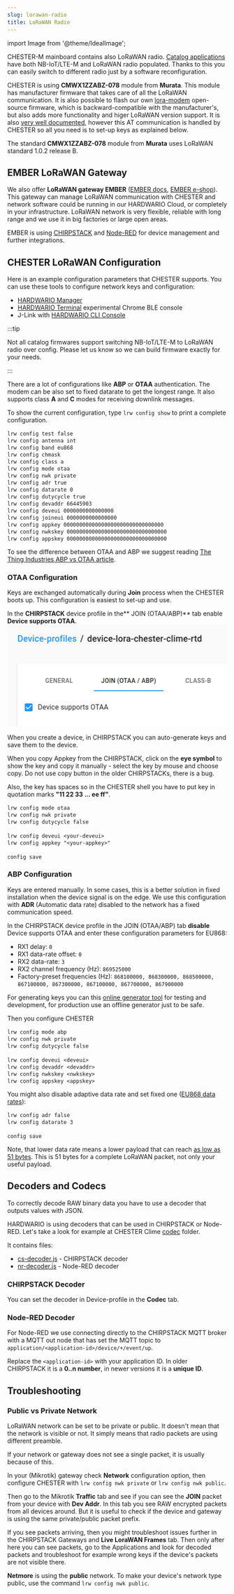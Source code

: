 ```yaml
---
slug: lorawan-radio
title: LoRaWAN Radio
---
```

import Image from '@theme/IdealImage';

CHESTER-M mainboard contains also LoRaWAN radio. [Catalog applications](catalog-applications/index.md) have both NB-IoT/LTE-M and LoRaWAN radio populated. Thanks to this you can easily switch to different radio just by a software reconfiguration.

CHESTER is using **CMWX1ZZABZ-078** module from **Murata**. This module has manufacturer firmware that takes care of all the LoRaWAN communication. It is also possible to flash our own [lora-modem](https://github.com/hardwario/lora-modem) open-source firmware, which is backward-compatible with the manufacturer's, but also adds more functionality and higer LoRaWAN version support. It is also [very well documented](https://github.com/hardwario/lora-modem/wiki/AT-Command-Interface), however this AT communication is handled by CHESTER so all you need is to set-up keys as explained below.

The standard **CMWX1ZZABZ-078** module from **Murata** uses LoRaWAN standard 1.0.2 release B.

## EMBER LoRaWAN Gateway

We also offer **LoRaWAN gateway EMBER** ([EMBER docs](../../ember), [EMBER e-shop](https://shop.hardwario.com/ember/)). This gateway can manage LoRaWAN communication with CHESTER and network software could be running in our HARDWARIO Cloud, or completely in your infrastructure. LoRaWAN network is very flexible, reliable with long range and we use it in big factories or large open areas.

EMBER is using [CHIRPSTACK](https://www.chirpstack.io/) and [Node-RED](https://nodered.org/) for device management and further integrations.

## CHESTER LoRaWAN Configuration

Here is an example configuration parameters that CHESTER supports. You can use these tools to configure network keys and configuration:
- [HARDWARIO Manager](../platform-connectivity/hardwario-manager.md)
- [HARDWARIO Terminal](https://terminal.hardwario.com/) experimental Chrome BLE console
- J-Link with [HARDWARIO CLI Console](../developer-tools/command-line-tools.md#interactive-console)

:::tip

Not all catalog firmwares support switching NB-IoT/LTE-M to LoRaWAN radio over config. Please let us know so we can build firmware exactly for your needs.

:::

There are a lot of configurations like **ABP** or **OTAA** authentication. The modem can be also set to fixed datarate to get the longest range. It also supports class **A** and **C** modes for receiving downlink messages.

To show the current configuration, type `lrw config show` to print a complete configuration.

```
lrw config test false
lrw config antenna int
lrw config band eu868
lrw config chmask
lrw config class a
lrw config mode otaa
lrw config nwk private
lrw config adr true
lrw config datarate 0
lrw config dutycycle true
lrw config devaddr 66445903
lrw config deveui 0000000000000000
lrw config joineui 0000000000000000
lrw config appkey 00000000000000000000000000000000
lrw config nwkskey 00000000000000000000000000000000
lrw config appskey 00000000000000000000000000000000
```

To see the difference between OTAA and ABP we suggest reading [The Thing Industries ABP vs OTAA article](https://www.thethingsindustries.com/docs/devices/abp-vs-otaa/).

### OTAA Configuration

Keys are exchanged automatically during **Join** process when the CHESTER boots up.
This configuration is easiest to set-up and use.

In the **CHIRPSTACK** device profile in the** JOIN (OTAA/ABP)** tab enable **Device supports OTAA**.
![Enable Device support OTAA in CHIRPSTACK Device Profile](lorawan-chirpstack-device-profile-otaa.png)

When you create a device, in CHIRPSTACK you can auto-generate keys and save them to the device.

When you copy Appkey from the CHIRPSTACK, click on the **eye symbol** to show the key and copy it manually - select the key by mouse and choose copy. Do not use copy button in the older CHIRPSTACKs, there is a bug.

Also, the key has spaces so in the CHESTER shell you have to put key in quotation marks **"11 22 33 ... ee ff"**.

```
lrw config mode otaa
lrw config nwk private
lrw config dutycycle false

lrw config deveui <your-deveui>
lrw config appkey "<your-appkey>"

config save
```

### ABP Configuration

Keys are entered manually. In some cases, this is a better solution in fixed installation when the device signal is on the edge.
We use this configuration with **ADR** (Automatic data rate) disabled to the network has a fixed communication speed.

In the CHIRPSTACK device profile in the JOIN (OTAA/ABP) tab **disable** Device supports OTAA and enter these configuration parameters for EU868:

- RX1 delay: `0`
- RX1 data-rate offset: `0`
- RX2 data-rate: `3`
- RX2 channel frequency (Hz): `869525000`
- Factory-preset frequencies (Hz): `868100000, 868300000, 868500000, 867100000, 867300000, 867100000, 867700000, 867900000`

For generating keys you can this [online generator tool](https://loratools.nl/#/keys) for testing and development, for production use an offline generator just to be safe.

Then you configure CHESTER

```
lrw config mode abp
lrw config nwk private
lrw config dutycycle false

lrw config deveui <deveui>
lrw config devaddr <devaddr>
lrw config nwkskey <nwkskey>
lrw config appskey <appskey>
```


You might also disable adaptive data rate and set fixed one ([EU868 data rates](https://www.thethingsnetwork.org/docs/lorawan/regional-parameters/#eu863-870-data-rates)):

```
lrw config adr false
lrw config datarate 3

config save
```

Note, that lower data rate means a lower payload that can reach [as low as 51 bytes](https://www.thethingsnetwork.org/docs/lorawan/regional-parameters/#eu863-870-maximum-payload-size). This is 51 bytes for a complete LoRaWAN packet, not only your useful payload.

## Decoders and Codecs

To correctly decode RAW binary data you have to use a decoder that outputs values with JSON.

HARDWARIO is using decoders that can be used in CHIRPSTACK or Node-RED. Let's take a look for example at CHESTER Clime [codec](https://github.com/hardwario/chester-sdk/tree/main/applications/clime/codec) folder.

It contains files:

- [cs-decoder.js](https://github.com/hardwario/chester-sdk/blob/main/applications/clime/codec/cs-decoder.js) - CHIRPSTACK decoder
- [nr-decoder.js](https://github.com/hardwario/chester-sdk/blob/main/applications/clime/codec/nr-decoder.js) - Node-RED decoder

### CHIRPSTACK Decoder

You can set the decoder in Device-profile in the **Codec** tab.

### Node-RED Decoder

For Node-RED we use connecting directly to the CHIRPSTACK MQTT broker with a MQTT out node that has set the MQTT topic to `application/<application-id>/device/+/event/up`.

Replace the `<application-id>` with your application ID. In older CHIRPSTACK it is a **0..n number**, in newer versions it is a **unique ID**.

## Troubleshooting

### Public vs Private Network

LoRaWAN network can be set to be private or public. It doesn't mean that the network is visible or not. It simply means that radio packets are using different preamble.

If your network or gateway does not see a single packet, it is usually because of this.

In your (Mikrotik) gateway check **Network** configuration option, then configure CHESTER with `lrw config nwk private` or `lrw config nwk public`.

Then go to the Mikrotik **Traffic** tab and see if you can see the **JOIN** packet from your device with **Dev Addr**. In this tab you see RAW encrypted packets from all devices around.
But it is useful to check if the device and gateway is using the same private/public packet prefix.

If you see packets arriving, then you might troubleshoot issues further in the CHIRPSTACK Gateways and **Live LoraWAN Frames** tab. Then only after here you can see packets, go to the Applications and look for decoded packets and troubleshoot for example wrong keys if the device's packets are not visible there.

**Netmore** is using the **public** network. To make your device's network type public, use the command `lrw config nwk public`.
